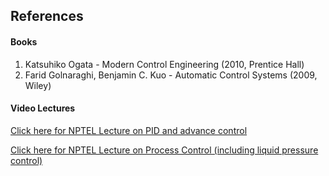 ## References
#### Books

1) Katsuhiko Ogata - Modern Control Engineering (2010, Prentice Hall)
2) Farid Golnaraghi, Benjamin C. Kuo - Automatic Control Systems (2009, Wiley)


#### Video Lectures
<a href="https://nptel.ac.in/courses/108105063" target="_blank">Click here for NPTEL Lecture on PID and advance control</a>

<a href="https://nptel.ac.in/courses/103105064" target="_blank">Click here for NPTEL Lecture on Process Control (including liquid pressure control)</a>									
